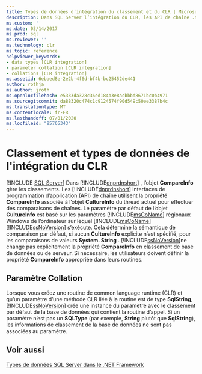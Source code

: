 ```yaml
---
title: Types de données d’intégration du classement et du CLR | Microsoft Docs
description: Dans SQL Server l’intégration du CLR, les API de chaîne .NET Framework utilisent la propriété CompareInfo de CultureInfo du thread actuel pour effectuer des comparaisons de chaînes.
ms.custom: ''
ms.date: 03/14/2017
ms.prod: sql
ms.reviewer: ''
ms.technology: clr
ms.topic: reference
helpviewer_keywords:
- data types [CLR integration]
- parameter collation [CLR integration]
- collations [CLR integration]
ms.assetid: 6ebaed8e-2e2b-4f6d-bf4b-bc25452de441
author: rothja
ms.author: jroth
ms.openlocfilehash: e5333da328c36ed184b3e8acbbbd8671bc0b4971
ms.sourcegitcommit: da88320c474c1c9124574f90d549c50ee3387b4c
ms.translationtype: MT
ms.contentlocale: fr-FR
ms.lasthandoff: 07/01/2020
ms.locfileid: "85765343"
---
```

# <a name="collation-and-clr-integration-data-types"></a>Classement et types de données de l'intégration du CLR
 [!INCLUDE [SQL Server](../../includes/applies-to-version/sqlserver.md)]
  Dans [!INCLUDE[dnprdnshort](../../includes/dnprdnshort-md.md)] , l’objet **CompareInfo** gère les classements. Les [!INCLUDE[dnprdnshort](../../includes/dnprdnshort-md.md)] interfaces de programmation d’application (API) de chaîne utilisent la propriété **CompareInfo** associée à l’objet **CultureInfo** du thread actuel pour effectuer des comparaisons de chaînes. Le paramètre par défaut de l’objet **CultureInfo** est basé sur les paramètres [!INCLUDE[msCoName](../../includes/msconame-md.md)] régionaux Windows de l’ordinateur sur lequel [!INCLUDE[msCoName](../../includes/msconame-md.md)] [!INCLUDE[ssNoVersion](../../includes/ssnoversion-md.md)] s’exécute. Cela détermine la sémantique de comparaison par défaut, si aucun **CultureInfo** explicite n’est spécifié, pour les comparaisons de valeurs **System. String** . [!INCLUDE[ssNoVersion](../../includes/ssnoversion-md.md)]ne change pas explicitement la propriété **CompareInfo** en classement de base de données ou de serveur. Si nécessaire, les utilisateurs doivent définir la propriété **CompareInfo** appropriée dans leurs routines.  
  
## <a name="parameter-collation"></a>Paramètre Collation  
 Lorsque vous créez une routine de common language runtime (CLR) et qu’un paramètre d’une méthode CLR liée à la routine est de type **SqlString**, [!INCLUDE[ssNoVersion](../../includes/ssnoversion-md.md)] crée une instance du paramètre avec le classement par défaut de la base de données qui contient la routine d’appel. Si un paramètre n’est pas un **SQLType** (par exemple, **String** plutôt que **SqlString**), les informations de classement de la base de données ne sont pas associées au paramètre.  
  
## <a name="see-also"></a>Voir aussi  
 [Types de données SQL Server dans le .NET Framework](../../relational-databases/clr-integration-database-objects-types-net-framework/sql-server-data-types-in-the-net-framework.md)  
  
  
